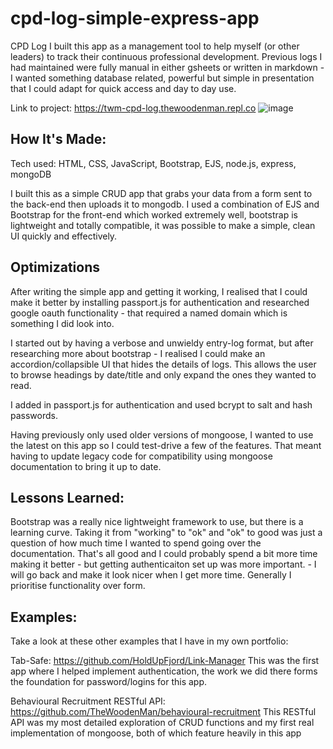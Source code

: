# cpd-log-simple-express-app
 
CPD Log
I built this app as a management tool to help myself (or other leaders) to track their continuous professional development.  Previous logs I had maintained were fully manual in either gsheets or written in markdown - I wanted something database related, powerful but simple in presentation that I could adapt for quick access and day to day use.

Link to project: https://twm-cpd-log.thewoodenman.repl.co
![image](https://user-images.githubusercontent.com/85075266/190810840-640e46d1-4a72-4f7c-bc36-9d1f551d424c.png)


## How It's Made:
Tech used: HTML, CSS, JavaScript, Bootstrap, EJS, node.js, express, mongoDB

I built this as a simple CRUD app that grabs your data from a form sent to the back-end then uploads it to mongodb.  I used a combination of EJS and Bootstrap for the front-end which worked extremely well, bootstrap is lightweight and totally compatible, it was possible to make a simple, clean UI quickly and effectively.  

## Optimizations


After writing the simple app and getting it working, I realised that I could make it better by installing passport.js for authentication and researched google oauth functionality - that required a named domain which is something I did look into. 

I started out by having a verbose and unwieldy entry-log format, but after researching more about bootstrap - I realised I could make an accordion/collapsible UI that hides the details of logs.  This allows the user to browse headings by date/title and only expand the ones they wanted to read.

I added in passport.js for authentication and used bcrypt to salt and hash passwords. 

Having previously only used older versions of mongoose, I wanted to use the latest on this app so I could test-drive a few of the features.  That meant having to update legacy code for compatibility using mongoose documentation to bring it up to date.

## Lessons Learned:
Bootstrap was a really nice lightweight framework to use, but there is a learning curve.  Taking it from "working" to "ok" and "ok" to good was just a question of how much time I wanted to spend going over the documentation.  That's all good and I could probably spend a bit more time making it better - but getting authenticaiton set up was more important. - I will go back and make it look nicer when I get more time. Generally I prioritise functionality over form.

## Examples:
Take a look at these other examples that I have in my own portfolio:

Tab-Safe: https://github.com/HoldUpFjord/Link-Manager
This was the first app where I helped implement authentication, the work we did there forms the foundation for password/logins for this app.

Behavioural Recruitment RESTful API: https://github.com/TheWoodenMan/behavioural-recruitment
This RESTful API was my most detailed exploration of CRUD functions and my first real implementation of mongoose, both of which feature heavily in this app
